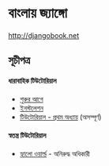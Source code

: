 # বাংলায় জ্যাঙ্গো
<a href="http://djangobook.net">http://djangobook.net</a>


## সূচীপত্র 

#### ধারাবাহিক টিউটোরিয়াল 

* <a href="Introduction.md">শুরুর আগে</a>
* <a href="Installation.md">ইনস্টলেশন</a>
* <a href="Tutorial/Part1.md">টিউটোরিয়াল - প্রথম অধ্যায়</a> (অসম্পূর্ণ)

#### স্বতন্ত্র টিউটোরিয়াল 
* <a href="Cookbook/AniruddhaHelloWorld.md">হ্যালো ওয়ার্ল্ড</a> - অনিরুদ্ধ অধিকারী 